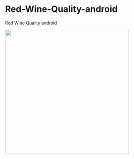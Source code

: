 # Red-Wine-Quality-android
Red Wine Quality android

<img width="400" src="https://user-images.githubusercontent.com/52367439/78011901-2ced2000-737f-11ea-9133-7f91430419c3.jpg">
